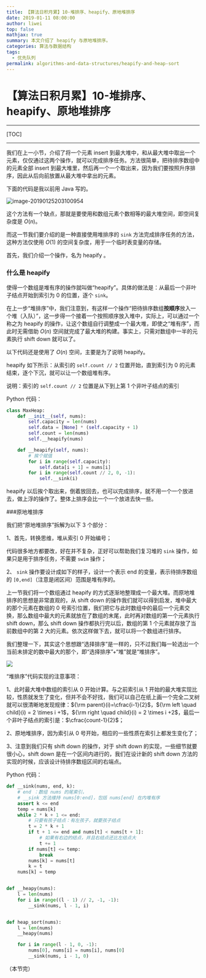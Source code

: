 ```yaml
---
title: 【算法日积月累】10-堆排序、heapify、原地堆排序
date: 2019-01-11 08:00:00
author: liwei
top: false
mathjax: true
summary: 本文介绍了 heapify 与原地堆排序。
categories: 算法与数据结构
tags:
  - 优先队列
permalink: algorithms-and-data-structures/heapify-and-heap-sort
---
```


# 【算法日积月累】10-堆排序、heapify、原地堆排序

---

[TOC]

---

我们在上一小节，介绍了将一个元素 insert 到最大堆中，和从最大堆中取出一个元素，仅仅通过这两个操作，就可以完成排序任务。方法很简单，把待排序数组中的元素全部 insert 到最大堆里，然后再一个一个取出来，因为我们要按照升序排序，因此从后向前放置从最大堆中拿出的元素。

下面的代码是我以前用 Java 写的。

![image-20190125203100954](https://ws2.sinaimg.cn/large/006tNc79ly1fzj3ufp9k7j30qm0i8te4.jpg)

这个方法有一个缺点，那就是要使用和数组元素个数相等的最大堆空间，即空间复杂度是 $O(n)​$。

而这一节我们要介绍的是一种直接使用堆排序的 `sink` 方法完成排序任务的方法，这种方法仅使用 $O(1)$ 的空间复杂度，用于一个临时表变量的存储。

首先，我们介绍一个操作，名为 heapify 。

### 什么是 heapify

使得一个数组是堆有序的操作就叫做“heapify”。具体的做法是：从最后一个非叶子结点开始到索引为 $0$ 的位置，逐个 `sink`。

在上一步“堆排序”中，我们注意到，有这样一个操作“把待排序数组**按顺序**放入一个堆（入队）”，这一步得一个接着一个按照顺序放入堆中，实际上，可以通过一个称之为 heapify 的操作，让这个数组自行调整成一个最大堆，即使之“堆有序”，而此时无需借助 $O(n)$ 空间就完成了最大堆的构建。事实上，只需对数组中一半的元素执行 shift down 就可以了。

以下代码还是使用了  $O(n)$ 空间，主要是为了说明 heapify。

heapify 如下所示：从索引的 `self.count // 2` 位置开始，直到索引为 $0$ 的元素结束，逐个下沉，就可以让一个数组堆有序。

说明：索引的 `self.count // 2` 位置是从下到上第 1 个非叶子结点的索引

Python 代码：

```python
class MaxHeap:
    def __init__(self, nums):
        self.capacity = len(nums)
        self.data = [None] * (self.capacity + 1)
        self.count = len(nums)
        self.__heapify(nums)

    def __heapify(self, nums):
        # 挨个赋值
        for i in range(self.capacity):
            self.data[i + 1] = nums[i]
        for i in range(self.count // 2, 0, -1):
            self.__sink(i)
```

heapify 以后挨个取出来，倒着放回去，也可以完成排序，就不用一个一个放进去，做上浮的操作了。整体上排序会比一个一个放进去快一些。

###原地堆排序 

我们把“原地堆排序”拆解为以下 3 个部分：

1、首先，转换思维，堆从索引 $0$ 开始编号；

代码很多地方都要改，好在并不复杂，正好可以帮助我们复习堆的 `sink` 操作，如果只是用于排序任务，不需要 `swim` 操作；

2、 `sink` 操作要设计成如下的样子，设计一个表示 end 的变量，表示待排序数组的 `[0,end]`（注意是闭区间）范围是堆有序的。

上一节我们将一个数组通过 heapify 的方式逐渐地整理成一个最大堆。而原地堆排序的思想是非常直观的，从 shift down 的操作我们就可以得到启发，堆中最大的那个元素在数组的 0 号索引位置，我们把它与此时数组中的最后一个元素交换，那么数组中最大的元素就放在了数组的末尾，此时再对数组的第一个元素执行 shift down，那么 shift down 操作都执行完以后，数组的第 1 个元素就存放了当前数组中的第 2 大的元素。依次这样做下去，就可以将一个数组进行排序。

我们整理一下，其实这个思想跟“选择排序”是一样的，只不过我们每一轮选出一个当前未排定的数中最大的那个，即“选择排序”+“堆”就是“堆排序”。

![](https://liweiwei1419.github.io/images/algorithms/原地堆排序示意图.jpg)

“堆排序”代码实现的注意事项：

1、此时最大堆中数组的索引从 $0$ 开始计算。与之前索引从 $1$ 开始的最大堆实现比较，性质就发生了变化，但并不会不好找，我们可以自己在纸上画一个完全二叉树就可以很清晰地发现规律：${\rm parent}(i)=\cfrac{i-1}{2}$，${\rm left \quad child}(i) = 2 \times i +1$，${\rm right \quad child}(i) = 2 \times i +2$，最后一个非叶子结点的索引是：$\cfrac{count-1}{2}$；

2、原地堆排序，因为索引从 $0$ 号开始，相应的一些性质在索引上都发生变化了；

3、注意到我们只有 shift down 的操作，对于 shift down 的实现，一些细节就要很小心，shift down 是在一个区间内进行的，我们在设计新的 shift down 方法的实现的时候，应该设计待排序数组区间的右端点。

Python 代码：

```python
def __sink(nums, end, k):
    # end ：数组 nums 的尾索引，
    # __sink 方法维持 nums[0:end]，包括 nums[end] 在内堆有序
    assert k <= end
    temp = nums[k]
    while 2 * k + 1 <= end:
        # 只要有孩子结点：有左孩子，就要孩子结点
        t = 2 * k + 1
        if t + 1 <= end and nums[t] < nums[t + 1]:
            # 如果有右边的结点，并且右结点还比左结点大
            t += 1
        if nums[t] <= temp:
            break
        nums[k] = nums[t]
        k = t
    nums[k] = temp


def __heapy(nums):
    l = len(nums)
    for i in range((l - 1) // 2, -1, -1):
        __sink(nums, l - 1, i)


def heap_sort(nums):
    l = len(nums)
    __heapy(nums)

    for i in range(l - 1, 0, -1):
        nums[0], nums[i] = nums[i], nums[0]
        __sink(nums, i - 1, 0)
```

（本节完）